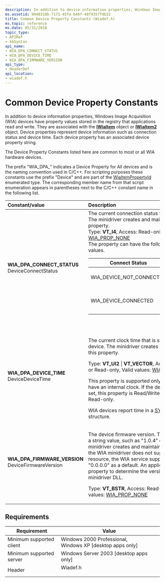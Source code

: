 ```yaml
---
description: In addition to device information properties, Windows Image Acquisition (WIA) devices have property values stored in the registry that applications read and write.
ms.assetid: 9948318b-7171-45fa-b46f-48f9357fdb32
title: Common Device Property Constants (Wiadef.h)
ms.topic: reference
ms.date: 05/31/2018
topic_type: 
- APIRef
- kbSyntax
api_name: 
- WIA_DPA_CONNECT_STATUS
- WIA_DPA_DEVICE_TIME
- WIA_DPA_FIRMWARE_VERSION
api_type: 
- HeaderDef
api_location: 
- wiadef.h
---
```


# Common Device Property Constants

In addition to device information properties, Windows Image Acquisition (WIA) devices have property values stored in the registry that applications read and write. They are associated with the [**IWiaItem**](/windows/desktop/api/wia_xp/nn-wia_xp-iwiaitem) object or [**IWiaItem2**](-wia-iwiaitem2.md) object. Device properties represent device information such as connection status and device time. Each device property has an associated device property string.

The Device Property Constants listed here are common to most or all WIA hardware devices.

The prefix "WIA\_DPA\_" indicates a Device Property for All devices and is the naming convention used in C/C++. For scripting purposes these constants use the prefix "Device" and are part of the [WiaItemPropertyId](-wia-wiaitempropertyid.md) enumerated type. The corresponding member name from that script enumeration appears in parentheses next to the C/C++ constant name in the following list.



<table>
<colgroup>
<col style="width: 50%" />
<col style="width: 50%" />
</colgroup>
<thead>
<tr class="header">
<th style="text-align: left;">Constant/value</th>
<th style="text-align: left;">Description</th>
</tr>
</thead>
<tbody>
<tr class="odd">
<td style="text-align: left;"><span id="WIA_DPA_CONNECT_STATUS"></span><span id="wia_dpa_connect_status"></span><dl> <dt><strong>WIA_DPA_CONNECT_STATUS</strong></dt> <dt>DeviceConnectStatus</dt> </dl></td>
<td style="text-align: left;">The current connection status for the device. The minidriver creates and maintains this property.<br/> Type: <strong>VT_I4</strong>, Access: Read-only, Valid values: <a href="-wia-property-attributes.md">WIA_PROP_NONE</a><br/> The property can have the following possible values.<br/> 
<table>
<thead>
<tr class="header">
<th>Connect Status</th>
<th>Definition</th>
</tr>
</thead>
<tbody>
<tr class="odd">
<td>WIA_DEVICE_NOT_CONNECTED</td>
<td>Device is not connected.</td>
</tr>
<tr class="even">
<td>WIA_DEVICE_CONNECTED</td>
<td>Device is connected and operational.</td>
</tr>
</tbody>
</table>

<p> </p></td>
</tr>
<tr class="even">
<td style="text-align: left;"><span id="WIA_DPA_DEVICE_TIME"></span><span id="wia_dpa_device_time"></span><dl> <dt><strong>WIA_DPA_DEVICE_TIME</strong></dt> <dt>DeviceDeviceTime</dt> </dl></td>
<td style="text-align: left;"><p>The current clock time that is stored on the device. The minidriver creates and maintains this property.</p>
<p>Type: <strong>VT_UI2</strong> | <strong>VT_VECTOR</strong>, Access: Read/Write or Read-only, Valid values: <a href="-wia-property-attributes.md">WIA_PROP_NONE</a></p>
<p>This property is supported only by devices that have an internal clock. If the device clock can be set, this property is Read/Write; otherwise, it is Read-only.</p>
<p>WIA devices report time in a <a href="/windows/desktop/api/minwinbase/ns-minwinbase-systemtime">SYSTEMTIME</a> structure.</p></td>
</tr>
<tr class="odd">
<td style="text-align: left;"><span id="WIA_DPA_FIRMWARE_VERSION"></span><span id="wia_dpa_firmware_version"></span><dl> <dt><strong>WIA_DPA_FIRMWARE_VERSION</strong></dt> <dt>DeviceFirmwareVersion</dt> </dl></td>
<td style="text-align: left;"><p>The device firmware version. This value must be a string value, such as &quot;1.0.4&quot; or &quot;1.0abc&quot;. The minidriver creates and maintains this property. If the WIA minidriver does not supply a version resource, the WIA service supplies the value &quot;0.0.0.0&quot; as a default. An application reads this property to determine the version of the WIA minidriver DLL.</p>
<p>Type: <strong>VT_BSTR</strong>, Access: Read-only, Valid values: <a href="-wia-property-attributes.md">WIA_PROP_NONE</a></p></td>
</tr>
</tbody>
</table>



## Requirements



| Requirement | Value |
|-------------------------------------|-------------------------------------------------------------------------------------|
| Minimum supported client<br/> | Windows 2000 Professional, Windows XP \[desktop apps only\]<br/>              |
| Minimum supported server<br/> | Windows Server 2003 \[desktop apps only\]<br/>                                |
| Header<br/>                   | <dl> <dt>Wiadef.h</dt> </dl> |



 

 
